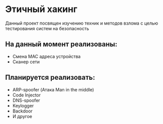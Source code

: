 # Этичный хакинг  
Данный проект посвящен изучению техник и методов взлома с целью тестирования систем на безопасность  
## На данный момент реализованы: 
* Смена MAC адреса устройства  
* Сканер сети  

## Планируется реализовать: 
* ARP-spoofer (Атака Man in the middle)  
* Code Injector  
* DNS-spoofer
* Keylogger
* Backdoor
* И другое   
